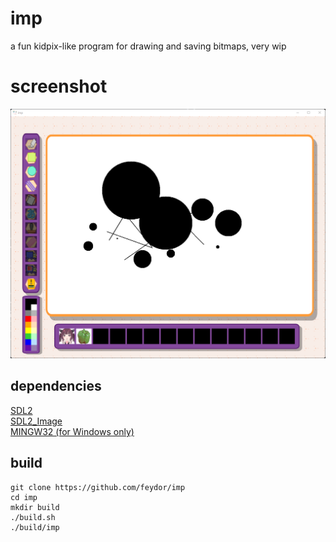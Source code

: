 # imp
a fun kidpix-like program for drawing and saving bitmaps, very wip

# screenshot
<img src="/res/main.png" width="600" />

## dependencies
[SDL2](https://www.libsdl.org/)<br />
[SDL2_Image](https://github.com/libsdl-org/SDL_image)<br />
[MINGW32 (for Windows only)](https://www.msys2.org/)<br />

## build
```console
git clone https://github.com/feydor/imp
cd imp
mkdir build
./build.sh
./build/imp
```
